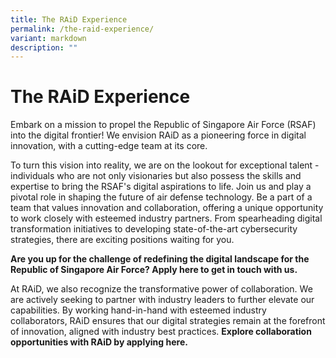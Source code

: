 ```yaml
---
title: The RAiD Experience
permalink: /the-raid-experience/
variant: markdown
description: ""
---
```

# The RAiD Experience
Embark on a mission to propel the Republic of Singapore Air Force (RSAF) into the digital frontier! We envision RAiD as a pioneering force in digital innovation, with a cutting-edge team at its core.

To turn this vision into reality, we are on the lookout for exceptional talent - individuals who are not only visionaries but also possess the skills and expertise to bring the RSAF's digital aspirations to life. Join us and play a pivotal role in shaping the future of air defense technology.  Be a part of a team that values innovation and collaboration, offering a unique opportunity to work closely with esteemed industry partners. From spearheading digital transformation initiatives to developing state-of-the-art cybersecurity strategies, there are exciting positions waiting for you. 

**Are you up for the challenge of redefining the digital landscape for the Republic of Singapore Air Force? Apply here to get in touch with us.**

At RAiD, we also recognize the transformative power of collaboration. We are actively seeking to partner with industry leaders to further elevate our capabilities. By working hand-in-hand with esteemed industry collaborators, RAiD ensures that our digital strategies remain at the forefront of innovation, aligned with industry best practices. 
**Explore collaboration opportunities with RAiD by applying here.**

